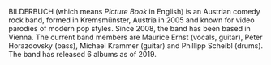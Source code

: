 BILDERBUCH (which means _Picture Book_ in English) is an Austrian comedy rock band, formed in Kremsmünster, Austria in 2005 and known for video parodies of modern pop styles. Since 2008, the band has been based in Vienna. The current band members are Maurice Ernst (vocals, guitar), Peter Horazdovsky (bass), Michael Krammer (guitar) and Phillipp Scheibl (drums). The band has released 6 albums as of 2019.
